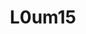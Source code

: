 ---
title: L0um15
github: https://github.com/L0um15
mode: dark
transition: 3s
archetype:
  - Little Bit of Everything
---